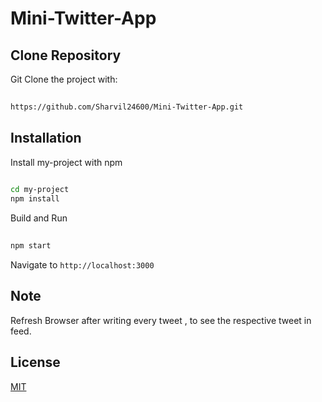 # Mini-Twitter-App


    
## Clone Repository

Git Clone the project with:
```bash
  
https://github.com/Sharvil24600/Mini-Twitter-App.git
```


  
## Installation

Install my-project with npm

```bash
  
cd my-project
npm install 
```

Build and Run

```bash
    
npm start
```


 Navigate to `http://localhost:3000`


    
## Note

Refresh Browser after writing every tweet , to  see the respective tweet in feed.
  
## License

[MIT](https://choosealicense.com/licenses/mit/)

  
